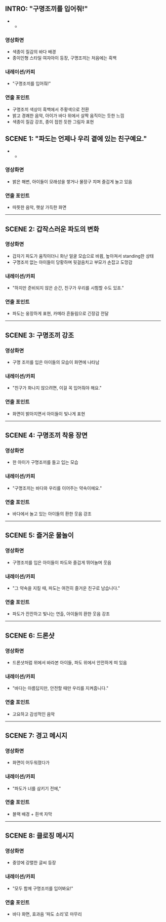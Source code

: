 ## INTRO: "구명조끼를 입어줘!"

- - 

### 영상화면
- 색종이 질감의 바다 배경  
- 종이인형 스타일 여자아이 등장, 구명조끼는 처음에는 흑백  

### 내레이션/카피
- "구명조끼를 입어줘!"

### 연출 포인트
- 구명조끼 색상이 흑백에서 주황색으로 전환  
- 밝고 경쾌한 음악, 아이가 바다 위에서 살짝 움직이는 듯한 느낌  
- 색종이 질감 강조, 종이 접힌 듯한 그림자 표현

## SCENE 1: "파도는 언제나 우리 곁에 있는 친구예요."

- - 

### 영상화면
- 밝은 해변, 아이들이 모래성을 쌓거나 물장구 치며 즐겁게 놀고 있음

### 연출 포인트
- 따뜻한 음악, 햇살 가득한 화면

---

## SCENE 2: 갑작스러운 파도의 변화

### 영상화면
- 갑자기 파도가 움직이더니 화난 얼굴 모습으로 바뀜, 높아져서 standing한 상태  
- 구명조끼 없는 아이들이 당황하며 뒷걸음치고 부모가 손잡고 도망감

### 내레이션/카피
- "하지만 준비되지 않은 순간, 친구가 우리를 시험할 수도 있죠."

### 연출 포인트
- 파도는 웅장하게 표현, 카메라 흔들림으로 긴장감 전달

---

## SCENE 3: 구명조끼 강조

### 영상화면
- 구명 조끼를 입은 아이들의 모습이 화면에 나타남

### 내레이션/카피
- "친구가 화나지 않으려면, 이걸 꼭 입어줘야 해요."

### 연출 포인트
- 화면이 밝아지면서 아이들이 빛나게 표현

---

## SCENE 4: 구명조끼 착용 장면

### 영상화면
- 한 아이가 구명조끼를 들고 입는 모습

### 내레이션/카피
- "구명조끼는 바다와 우리를 이어주는 약속이에요."

### 연출 포인트
- 바다에서 놀고 있는 아이들의 환한 웃음 강조

---

## SCENE 5: 즐거운 물놀이

### 영상화면
- 구명조끼를 입은 아이들이 파도와 즐겁게 뛰어놀며 웃음

### 내레이션/카피
- "그 약속을 지킬 때, 파도는 여전히 즐거운 친구로 남습니다."

### 연출 포인트
- 파도가 잔잔하고 빛나는 연출, 아이들의 환한 웃음 강조

---

## SCENE 6: 드론샷

### 영상화면
- 드론샷처럼 위에서 바라본 아이들, 파도 위에서 안전하게 떠 있음

### 내레이션/카피
- "바다는 아름답지만, 안전할 때만 우리를 지켜줍니다."

### 연출 포인트
- 고요하고 감성적인 음악

---

## SCENE 7: 경고 메시지

### 영상화면
- 화면이 어두워졌다가

### 내레이션/카피
- "파도가 너를 삼키기 전에,"

### 연출 포인트
- 블랙 배경 + 흰색 자막

---

## SCENE 8: 클로징 메시지

### 영상화면
- 중앙에 강렬한 글씨 등장

### 내레이션/카피
- "모두 함께 구명조끼를 입어봐요!"

### 연출 포인트
- 바다 화면, 효과음 ‘파도 소리’로 마무리
